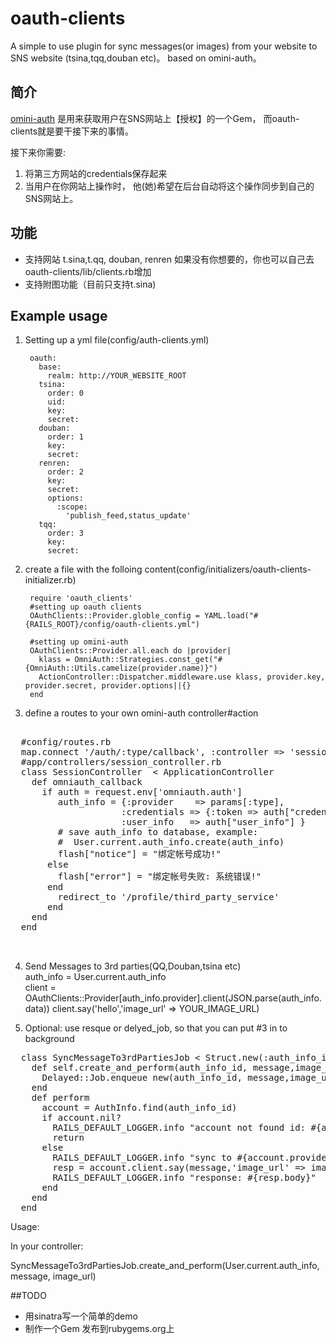oauth-clients
================

A simple to use plugin for sync messages(or images) from your website to SNS website (tsina,tqq,douban etc)。 based on omini-auth。

## 简介

[omini-auth](https://github.com/intridea/omniauth) 是用来获取用户在SNS网站上【授权】的一个Gem， 而oauth-clients就是要干接下来的事情。

接下来你需要:

1. 将第三方网站的credentials保存起来
2. 当用户在你网站上操作时， 他(她)希望在后台自动将这个操作同步到自己的SNS网站上。

## 功能

* 支持网站 t.sina,t.qq,  douban, renren
	 如果没有你想要的，你也可以自己去 oauth-clients/lib/clients.rb增加
* 支持附图功能（目前只支持t.sina)

## Example usage

1. Setting up a yml file(config/auth-clients.yml)
  
		oauth:
		  base:
		    realm: http://YOUR_WEBSITE_ROOT
		  tsina:
		    order: 0
		    uid: 
		    key: 
		    secret:    
		  douban:
		    order: 1
		    key: 
		    secret: 
		  renren:
		    order: 2
		    key: 
		    secret: 
		    options: 
		      :scope:
		        'publish_feed,status_update'
		  tqq:
		    order: 3
		    key: 
		    secret: 

2. create a file with the folloing content(config/initializers/oauth-clients-initializer.rb)
		
		require 'oauth_clients'		
		#setting up oauth clients
		OAuthClients::Provider.globle_config = YAML.load("#{RAILS_ROOT}/config/oauth-clients.yml")
		
		#setting up omini-auth
		OAuthClients::Provider.all.each do |provider|
		  klass = OmniAuth::Strategies.const_get("#{OmniAuth::Utils.camelize(provider.name)}")
		  ActionController::Dispatcher.middleware.use klass, provider.key, provider.secret, provider.options||{}
		end

3. define a routes to your own omini-auth controller\#action
  
 <pre>

  #config/routes.rb
  map.connect '/auth/:type/callback', :controller => 'session', :action => 'omniauth_callback'        
  #app/controllers/session_controller.rb
  class SessionController  < ApplicationController
    def omniauth_callback
      if auth = request.env['omniauth.auth']
         auth_info = {:provider    => params[:type],
                     :credentials => {:token => auth["credentials"]["token"],:secret => auth["credentials"]["secret"],
                     :user_info   => auth["user_info"] }
         # save auth_info to database, example:
         #  User.current.auth_info.create(auth_info)				
         flash["notice"] = "绑定帐号成功!"
       else
         flash["error"] = "绑定帐号失败: 系统错误!"
       end
         redirect_to '/profile/third_party_service'
       end
    end
  end

 </pre>  
    
4. Send Messages to 3rd parties(QQ,Douban,tsina etc)  
  auth_info = User.current.auth_info	
  client = OAuthClients::Provider[auth_info.provider].client(JSON.parse(auth_info.data))
  client.say('hello','image_url' => YOUR_IMAGE_URL)
  
   
5. Optional: use resque or delyed_job, so that you can put #3 in to background
  
<pre>
  class SyncMessageTo3rdPartiesJob < Struct.new(:auth_info_id,:message,:image_url)  
    def self.create_and_perform(auth_info_id, message,image_url)
      Delayed::Job.enqueue new(auth_info_id, message,image_url)
    end    
    def perform
      account = AuthInfo.find(auth_info_id)
      if account.nil?
        RAILS_DEFAULT_LOGGER.info "account not found id: #{account_id}"
        return
      else
        RAILS_DEFAULT_LOGGER.info "sync to #{account.provider} "
        resp = account.client.say(message,'image_url' => image_url)
        RAILS_DEFAULT_LOGGER.info "response: #{resp.body}"
      end
    end
  end
</pre> 
Usage:

In your controller:
 
  SyncMessageTo3rdPartiesJob.create_and_perform(User.current.auth_info, message, image_url)

##TODO

* 用sinatra写一个简单的demo
* 制作一个Gem 发布到rubygems.org上